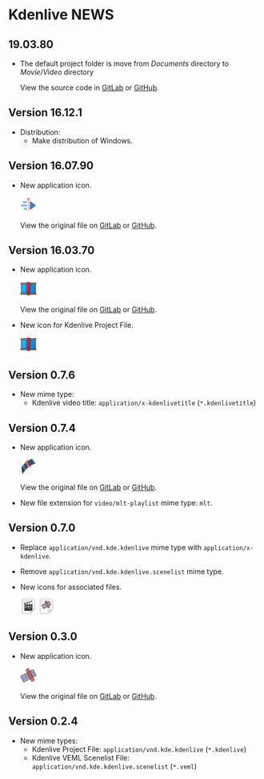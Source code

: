 # Kdenlive NEWS

## 19.03.80
- The default project folder is move from *Documents* directory to *Movie*/*Video* directory

  View the source code in [GitLab](https://invent.kde.org/multimedia/kdenlive/-/blob/v19.03.80/src/mainwindow.cpp#L1523) or [GitHub](https://github.com/KDE/kdenlive/tree/v19.03.80/src/mainwindow.cpp#L1523).

## Version 16.12.1
- Distribution:
  - Make distribution of Windows.

## Version 16.07.90
- New application icon.

  ![](IconFiles/AppIcon/16.07.90/appicon_32.png)

  View the original file on [GitLab](https://invent.kde.org/multimedia/kdenlive/-/blob/v16.07.90/data/icons/256-apps-kdenlive.png) or [GitHub](https://raw.githubusercontent.com/KDE/kdenlive/v16.07.90/data/icons/256-apps-kdenlive.png).

## Version 16.03.70
- New application icon.

  ![](IconFiles/AppIcon/16.03.70/appicon_32.png)

  View the original file on [GitLab](https://invent.kde.org/multimedia/kdenlive/-/blob/v16.03.70/data/icons/64-apps-kdenlive.png) or [GitHub](https://raw.githubusercontent.com/KDE/kdenlive/v16.03.70/data/icons/64-apps-kdenlive.png).

- New icon for Kdenlive Project File.

  ![](IconFiles/FileTypeIcons/16.03.70/kdenlive_32.png)

## Version 0.7.6
- New mime type:
  - Kdenlive video title: `application/x-kdenlivetitle` (`*.kdenlivetitle`)

## Version 0.7.4
- New application icon.

  ![](IconFiles/AppIcon/0.7.4/appicon_32.png)

  View the original file on [GitLab](https://invent.kde.org/multimedia/kdenlive/-/blob/v0.7.4/src/hi64-app-kdenlive.png) or [GitHub](https://raw.githubusercontent.com/KDE/kdenlive/v0.7.4/src/hi64-app-kdenlive.png).

- New file extension for `video/mlt-playlist` mime type: `mlt`.

## Version 0.7.0
- Replace `application/vnd.kde.kdenlive` mime type with `application/x-kdenlive`.

- Remove `application/vnd.kde.kdenlive.scenelist` mime type.

- New icons for associated files.

  ![](IconFiles/FileTypeIcons/0.7.0/AllOtherIcons_32.png)
  ![](IconFiles/FileTypeIcons/0.7.0/kdenlive_32.png)

## Version 0.3.0
- New application icon.

  ![](IconFiles/AppIcon/0.3.0/appicon_32.png)

  View the original file on [GitLab](https://invent.kde.org/multimedia/kdenlive/-/blob/v0.3.0/icons/hicolor/hi64-app-kdenlive.png) or [GitHub](https://raw.githubusercontent.com/KDE/kdenlive/v0.3.0/icons/hicolor/hi64-app-kdenlive.png).

## Version 0.2.4
- New mime types:
  - Kdenlive Project File: `application/vnd.kde.kdenlive` (`*.kdenlive`)
  - Kdenlive VEML Scenelist File: `application/vnd.kde.kdenlive.scenelist` (`*.veml`)